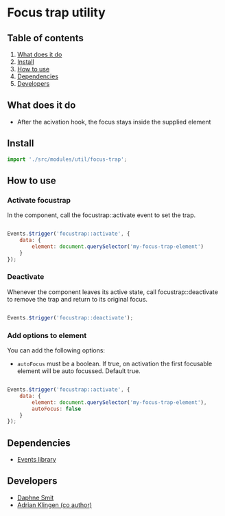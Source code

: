 # Focus trap utility

## Table of contents
1. [What does it do](#markdown-header-what-does-it-do)
2. [Install](#markdown-header-install)
3. [How to use](#markdown-header-how-to-use)
4. [Dependencies](#markdown-header-dependencies)
5. [Developers](#markdown-header-developers)


## What does it do
* After the acivation hook, the focus stays inside the supplied element

## Install

```javascript
import './src/modules/util/focus-trap';
```

## How to use

### Activate focustrap

In the component, call the focustrap::activate event to set the trap.

```javascript

Events.$trigger('focustrap::activate', {
    data: {
        element: document.querySelector('my-focus-trap-element')
    }
});

```

### Deactivate

Whenever the component leaves its active state, call focustrap::deactivate to remove the trap and return to its
original focus.

```javascript

Events.$trigger('focustrap::deactivate');

```

### Add options to element

You can add the following options:
* `autoFocus` must be a boolean. If true, on activation the first focusable element will be auto focussed. Default true.

```javascript

Events.$trigger('focustrap::activate', {
    data: {
        element: document.querySelector('my-focus-trap-element'),
        autoFocus: false
    }
});

```

## Dependencies
* [Events library](/utilities/events/)

## Developers
* [Daphne Smit](mailto:daphne@tamtam.nl)
* [Adrian Klingen (co author)](mailto:adrian@tamtam.nl)
